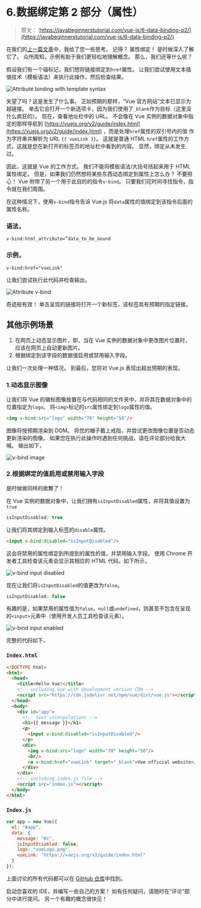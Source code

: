 # 6.数据绑定第 2 部分（属性）

> 原文： [https://javabeginnerstutorial.com/vue-js/6-data-binding-p2/](https://javabeginnerstutorial.com/vue-js/6-data-binding-p2/)

在我们的[上一篇文章](https://javabeginnerstutorial.com/vue-js/5-data-binding-p1/)中，我给了您一些思考。 记得？ 属性绑定！ 是时候深入了解它了。 众所周知，示例有助于我们更轻松地理解概念。 那么，我们还等什么呢？

假设我们有一个锚标记，我们想将链接绑定到`href`属性。 让我们尝试使用文本插值技术（模板语法）来执行此操作，然后检查结果。

![Attribute binding with template syntax](img/1ed51c59dd82a5d6011f7e594f0eb2cc.png)

失望了吗？这是发生了什么事。 正如预期的那样，“Vue 官方网站”文本已显示为超链接。 单击它会打开一个新选项卡，因为我们使用了`_blank`作为目标（这里没什么疯狂的）。 现在，查看地址栏中的 URL。 不会像在 Vue 实例的数据对象中指定的那样导航到 [https://vuejs.org/v2/guide/index.html](https://vuejs.org/v2/guide/index.html) ，而是处理`href`属性的双引号内的值 作为字符串并解析为 URL `{{ vueLink }}`。 这就是普通 HTML `href`属性的工作方式，这就是您在新打开的标签页的地址栏中看到的内容。 显然，绑定从未发生过。

因此，这就是 Vue 的工作方式。 我们不能将模板语法/大括号括起来用于 HTML 属性绑定。 但是，如果我们仍然想将某些东西动态绑定到属性上怎么办？ 不要担心！ Vue 附带了另一个用于此目的的指令`v-bind`。 只要我们花时间寻找指令，指令就在我们周围。

在这种情况下，使用`v-bind`指令告诉 Vue.js 将`data`属性的值绑定到该指令后面的属性名称。

### 语法，

`v-bind:html_attribute=”data_to_be_bound`

### 示例，

`v-bind:href="vueLink"`

让我们尝试执行此代码并检查输出。

![Attribute v-bind](img/1c1eaeb83683a2a7a6da93a84bae0124.png)

奇迹般有效！ 单击呈现的链接将打开一个新标签，该标签具有预期的指定链接。

## 其他示例场景

1.  在网页上动态显示图片，即，当在 Vue 实例的数据对象中更改图片位置时，应该在网页上自动更新图片。
2.  根据绑定到该字段的数据值启用或禁用输入字段。

让我们一次处理一种情况。 到最后，您将对 Vue.js 表现出超出预期的表现。

### 1.动态显示图像

让我们将 Vue 的徽标图像放置在与代码相同的文件夹中，并将其在数据对象中的位置指定为`logo`。 将`<img>`标记的`src`属性绑定到`logo`属性的值。

```html
<img v-bind:src="logo" width="70" height="50"/>
```

图像将按预期渲染到 DOM。 将您的帽子戴上戒指，并尝试更改图像位置是否动态更新渲染的图像。 如果您在执行此操作时遇到任何挑战，请在评论部分给我大喊。 输出如下，

![v-bind image](img/68590a95dc9a52eaf5e90bf9aeee24f6.png)

### 2.根据绑定的值启用或禁用输入字段

是时候做同样的歌舞了！

在 Vue 实例的数据对象中，让我们拥有`isInputDisabled`属性，并将其值设置为`true`

```javascript
isInputDisabled: true
```

让我们将其绑定到输入标签的`disable`属性。

```html
<input v-bind:disabled="isInputDisabled"/>
```

这会将禁用的属性绑定到所提到的属性的值，并禁用输入字段。 使用 Chrome 开发者工具检查该元素会显示其相应的 HTML 代码，如下所示，

![v-bind input disabled](img/1360c77ec1d6e0f9343d6ac614a06dd7.png)

现在让我们将`isInputDisabled`的值更改为`false`。

```javascript
isInputDisabled: false
```

有趣的是，如果禁用的属性值为`false`，`null`或`undefined`，则甚至不包含在呈现的`<input>`元素中（使用开发人员工具检查该元素）。

![v-bind input enabled](img/8dd45bfd613195974e521992d039b42a.png)

完整的代码如下，

### `Index.html`

```html
<!DOCTYPE html>
<html>
  <head>
    <title>Hello Vue!</title>
    <!-- including Vue with development version CDN -->
    <script src="https://cdn.jsdelivr.net/npm/vue/dist/vue.js"></script>
  </head>
  <body>
    <div id="app">
      <!-- text interpolations -->
      <h1>{{ message }}</h1>
      <p>
        <input v-bind:disabled="isInputDisabled"/>
      </p>
      <div>
        <img v-bind:src="logo" width="70" height="50"/>
        <br/>
        <a v-bind:href="vueLink" target="_blank">Vue official website</a>
      </div>
    </div>
    <!-- including index.js file -->
    <script src="index.js"></script>
  </body>
</html>
```

### `Index.js`

```javascript
var app = new Vue({
  el: "#app",
  data: {
    message: "Hi",
    isInputDisabled: false,
    logo: "vueLogo.png",
    vueLink: "https://vuejs.org/v2/guide/index.html"
  }
});
```

上面讨论的所有代码都可以在 [GitHub 仓库](https://github.com/JBTAdmin/vuejs)中找到。

启动您喜欢的 IDE，并编写一些自己的方案！ 如有任何疑问，请随时在“评论”部分中进行提问。 另一个有趣的概念很快见！
